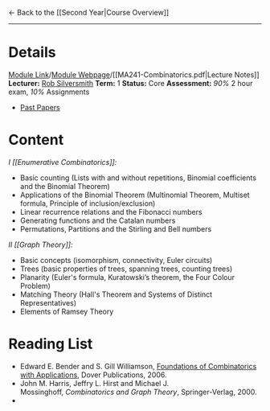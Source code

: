 ← Back to the [[Second Year|Course Overview]]
- - -
# Details
[Module Link](https://courses.warwick.ac.uk/modules/2024/MA241-10)/[Module Webpage](https://warwick.ac.uk/fac/sci/maths/currentstudents/ughandbook/year2/ma241)/[[MA241-Combinatorics.pdf|Lecture Notes]]
**Lecturer:** [Rob Silversmith](https://peoplesearch.warwick.ac.uk/profile/2073543)
**Term:** 1
**Status:** Core
**Assessment:** *90%* 2 hour exam, *10%* Assignments
- [Past Papers](https://warwick.ac.uk/exampapers?q=MA241)
# Content 
_I [[Enumerative Combinatorics]]:_
- Basic counting (Lists with and without repetitions, Binomial coefficients and the Binomial Theorem)
- Applications of the Binomial Theorem (Multinomial Theorem, Multiset formula, Principle of inclusion/exclusion)
- Linear recurrence relations and the Fibonacci numbers
- Generating functions and the Catalan numbers
- Permutations, Partitions and the Stirling and Bell numbers

_II [[Graph Theory]]:_
- Basic concepts (isomorphism, connectivity, Euler circuits)
- Trees (basic properties of trees, spanning trees, counting trees)
- Planarity (Euler's formula, Kuratowski’s theorem, the Four Colour Problem)
- Matching Theory (Hall's Theorem and Systems of Distinct Representatives)
- Elements of Ramsey Theory

# Reading List
- Edward E. Bender and S. Gill Williamson, [Foundations of Combinatorics with Applications](http://www.math.ucsd.edu/~ebender/CombText/), Dover Publications, 2006.
- John M. Harris, Jeffry L. Hirst and Michael J. Mossinghoff, _Combinatorics and Graph Theory_, Springer-Verlag, 2000.
- 